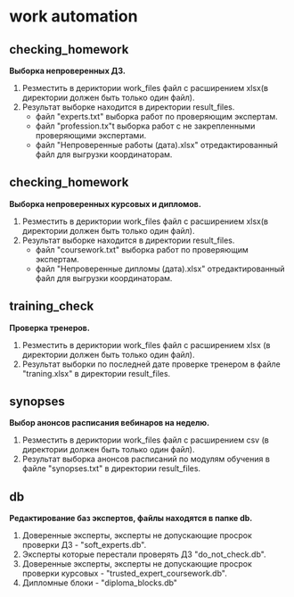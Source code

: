 # work automation
## checking_homework
**Выборка непроверенных ДЗ.**

1. Резместить в дериктории work_files файл с расширением xlsx(в директории должен быть только один файл).
1. Результат выборке находится в директории result_files.
    * файл "experts.txt" выборка работ по проверяющим экспертам.
    * файл "profession.tx"t выборка работ с не закрепленными проверяющими экспертами.
    * файл "Непроверенные работы (дата).xlsx" отредактированный файл для выгрузки координаторам.

## checking_homework
**Выборка непроверенных курсовых и дипломов.**

1. Резместить в дериктории work_files файл с расширением xlsx(в директории должен быть только один файл).
1. Результат выборке находится в директории result_files.
    * файл "coursework.txt" выборка работ по проверяющим экспертам.
    * файл "Непроверенные дипломы (дата).xlsx" отредактированный файл для выгрузки координаторам.


## training_check
**Проверка тренеров.**

1. Резместить в дериктории work_files файл с расширением xlsx (в директории должен быть только один файл).
1. Результат выборки по последней дате проверке тренером в файле "traning.xlsx" в директории result_files.

## synopses
**Выбор анонсов расписания вебинаров на неделю.**

1. Резместить в дериктории work_files файл с расширением csv (в директории должен быть только один файл).
1. Результат выборка анонсов расписаний по модулям обучения в файле "synopses.txt" в директории result_files.

## db
**Редактирование баз экспертов, файлы находятся в папке db.**

1. Доверенные эксперты, эксперты не допускающие просрок проверки ДЗ - "soft_experts.db".
1. Эксперты которые перестали проверять ДЗ "do_not_check.db".
1. Доверенные эксперты, эксперты не допускающие просрок проверки курсовых - "trusted_expert_coursework.db".
1. Дипломные блоки - "diploma_blocks.db"

